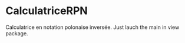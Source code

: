 # CalculatriceRPN
Calculatrice en notation polonaise inversée. 
Just lauch the main in view package.
